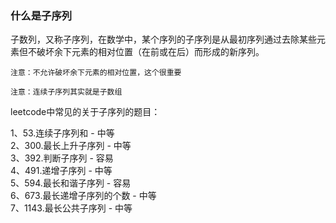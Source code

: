### 什么是子序列

子数列，又称子序列，在数学中，某个序列的子序列是从最初序列通过去除某些元素但不破坏余下元素的相对位置（在前或在后）而形成的新序列。

	注意：不允许破坏余下元素的相对位置，这个很重要

	注意：连续子序列其实就是子数组

leetcode中常见的关于子序列的题目：

1、53.连续子序列和 - 中等  
2、300.最长上升子序列 - 中等  
3、392.判断子序列 - 容易  
4、491.递增子序列 - 中等  
5、594.最长和谐子序列 - 容易  
6、673.最长递增子序列的个数 - 中等  
7、1143.最长公共子序列 - 中等
